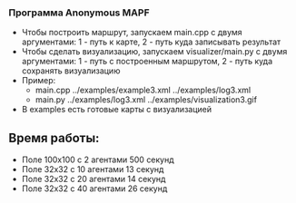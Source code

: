 ### Программа Anonymous MAPF
 * Чтобы построить маршрут, запускаем main.cpp с двумя аргументами: 1 - путь к карте, 2 - путь куда записывать результат
 * Чтобы сделать визуализацию, запускаем visualizer/main.py с двумя аргументами: 1 - путь с построенным маршрутом, 2 - путь куда сохранять визуализацию
 * Пример:
   * main.cpp ../examples/example3.xml ../examples/log3.xml
   * main.py ../examples/log3.xml ../examples/visualization3.gif
 * В examples есть готовые карты с визуализацией

## Время работы:
 * Поле 100х100 с 2 агентами 500 секунд
 * Поле 32x32 с 10 агентами 13 секунд
 * Поле 32x32 с 20 агентами 14 секунд
 * Поле 32x32 с 40 агентами 26 секунд